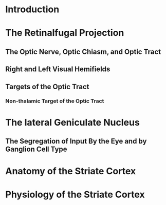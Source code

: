 # Introduction

# The Retinalfugal Projection

## The Optic Nerve, Optic Chiasm, and Optic Tract
## Right and Left Visual Hemifields
## Targets of the Optic Tract
### Non-thalamic Target of the Optic Tract
# The lateral Geniculate Nucleus

## The Segregation of Input By the Eye and by Ganglion Cell Type
## 
## 
# Anatomy of the Striate Cortex

## 
## 
## 
## 
## 
## 
## 
# Physiology of the Striate Cortex